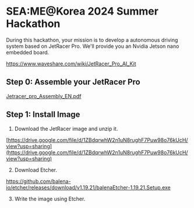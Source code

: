 # SEA:ME@Korea 2024 Summer Hackathon<br>

During this hackathon, your mission is to develop a autonomous driving system based on JetRacer Pro. We'll provide you an Nvidia Jetson nano embedded board. 

https://www.waveshare.com/wiki/JetRacer_Pro_AI_Kit

## Step 0: Assemble your JetRacer Pro
[Jetracer_pro_Assembly_EN.pdf](https://github.com/user-attachments/files/16007743/Jetracer_pro_Assembly_EN.pdf)

## Step 1: Install Image
1. Download the JetRacer image and unzip it.
   
 [https://drive.google.com/file/d/1ZBdqrwhW2n1uN8rughF7Puw98o76kUcH/view?usp=sharing](https://drive.google.com/file/d/1ZBdqrwhW2n1uN8rughF7Puw98o76kUcH/view?usp=sharing)

2. Download Etcher.

https://github.com/balena-io/etcher/releases/download/v1.19.21/balenaEtcher-1.19.21.Setup.exe

3. Write the image using Etcher.
